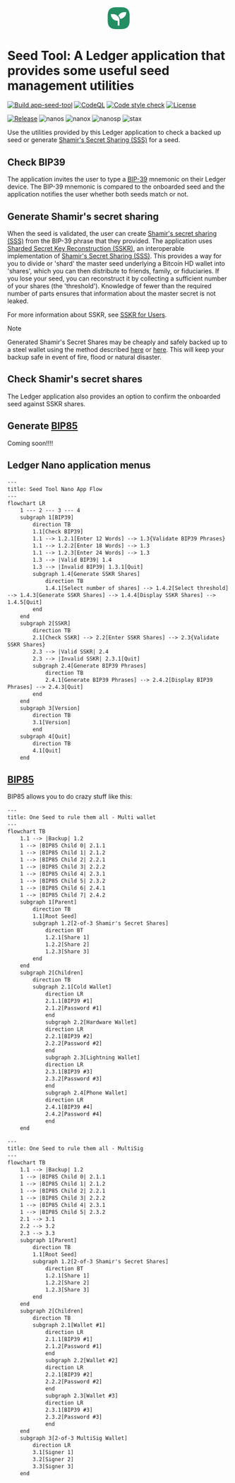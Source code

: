 <p align="center"><img src="icons/seed_tool.png" alt="Seed Tool" style="width:10%;height:10%"/></p>

# Seed Tool: A Ledger application that provides some useful seed management utilities

[![Build app-seed-tool](https://github.com/aido/app-seed-tool/actions/workflows/ci-workflow.yml/badge.svg)](https://github.com/aido/app-seed-tool/actions/workflows/ci-workflow.yml)
[![CodeQL](https://github.com/aido/app-seed-tool/actions/workflows/codeql-workflow.yml/badge.svg)](https://github.com/aido/app-seed-tool/actions/workflows/codeql-workflow.yml)
[![Code style check](https://github.com/aido/app-seed-tool/actions/workflows/lint-workflow.yml/badge.svg)](https://github.com/aido/app-seed-tool/actions/workflows/lint-workflow.yml)
[![License](https://img.shields.io/github/license/aido/app-seed-tool)](https://github.com/aido/app-seed-tool/blob/develop/LICENSE)

[![Release](https://img.shields.io/github/release/aido/app-seed-tool)](https://github.com/aido/app-seed-tool/releases)
![nanos](https://img.shields.io/badge/nanos-working-green)
![nanox](https://img.shields.io/badge/nanox-working-green])
![nanosp](https://img.shields.io/badge/nanosp-working-green)
![stax](https://img.shields.io/badge/stax-in_progress-orange)

Use the utilities provided by this Ledger application to check a backed up seed or generate [Shamir's Secret Sharing (SSS)](https://en.wikipedia.org/wiki/Shamir%27s_secret_sharing) for a seed.

## Check BIP39
The application invites the user to type a [BIP-39](https://github.com/bitcoin/bips/blob/master/bip-0039.mediawiki) mnemonic on their Ledger device. The BIP-39 mnemonic is compared to the onboarded seed and the application notifies the user whether both seeds match or not.

## Generate Shamir's secret sharing
When the seed is validated, the user can create [Shamir's secret sharing (SSS)](https://en.wikipedia.org/wiki/Shamir%27s_secret_sharing) from the BIP-39 phrase that they provided.
The application uses [Sharded Secret Key Reconstruction (SSKR)](https://github.com/BlockchainCommons/Research/blob/master/papers/bcr-2020-011-sskr.md), an interoperable implementation of [Shamir's Secret Sharing (SSS)](https://en.wikipedia.org/wiki/Shamir%27s_secret_sharing). This provides a way for you to divide or 'shard' the master seed underlying a Bitcoin HD wallet into 'shares', which you can then distribute to friends, family, or fiduciaries. If you lose your seed, you can reconstruct it by collecting a sufficient number of your shares (the 'threshold'). Knowledge of fewer than the required number of parts ensures that information about the master secret is not leaked.

For more information about SSKR, see [SSKR for Users](https://github.com/BlockchainCommons/crypto-commons/blob/master/Docs/sskr-users.md).

> [!NOTE]
> Generated Shamir's Secret Shares may be cheaply and safely backed up to a steel wallet using the method described [here](https://blockmit.com/english/guides/diy/make-cold-wallet-washers/) or [here](https://jlopp.github.io/metal-bitcoin-storage-reviews/reviews/safu-ninja/). This will keep your backup safe in event of fire, flood or natural disaster.

## Check Shamir's secret shares
The Ledger application also provides an option to confirm the onboarded seed against SSKR shares.

## Generate [BIP85](https://github.com/bitcoin/bips/blob/master/bip-0085.mediawiki)
Coming soon!!!!

## Ledger Nano application menus
```mermaid
---
title: Seed Tool Nano App Flow
---
flowchart LR
    1 --- 2 --- 3 --- 4
    subgraph 1[BIP39]
        direction TB
        1.1[Check BIP39]
        1.1 --> 1.2.1[Enter 12 Words] --> 1.3{Validate BIP39 Phrases}
        1.1 --> 1.2.2[Enter 18 Words] --> 1.3
        1.1 --> 1.2.3[Enter 24 Words] --> 1.3
        1.3 --> |Valid BIP39| 1.4
        1.3 --> |Invalid BIP39| 1.3.1[Quit]
        subgraph 1.4[Generate SSKR Shares]
            direction TB
            1.4.1[Select number of shares] --> 1.4.2[Select threshold] --> 1.4.3[Generate SSKR Shares] --> 1.4.4[Display SSKR Shares] --> 1.4.5[Quit]
        end
    end
    subgraph 2[SSKR]
        direction TB
        2.1[Check SSKR] --> 2.2[Enter SSKR Shares] --> 2.3{Validate SSKR Shares}
        2.3 --> |Valid SSKR| 2.4
        2.3 --> |Invalid SSKR| 2.3.1[Quit]
        subgraph 2.4[Generate BIP39 Phrases]
            direction TB
            2.4.1[Generate BIP39 Phrases] --> 2.4.2[Display BIP39 Phrases] --> 2.4.3[Quit]
        end
    end
    subgraph 3[Version]
        direction TB
        3.1[Version]
        end
    subgraph 4[Quit]
        direction TB
        4.1[Quit]
    end
```

## [BIP85](https://github.com/bitcoin/bips/blob/master/bip-0085.mediawiki)
BIP85 allows you to do crazy stuff like this:
```mermaid
---
title: One Seed to rule them all - Multi wallet
---
flowchart TB
    1.1 --> |Backup| 1.2
    1 --> |BIP85 Child 0| 2.1.1
    1 --> |BIP85 Child 1| 2.1.2
    1 --> |BIP85 Child 2| 2.2.1
    1 --> |BIP85 Child 3| 2.2.2
    1 --> |BIP85 Child 4| 2.3.1
    1 --> |BIP85 Child 5| 2.3.2
    1 --> |BIP85 Child 6| 2.4.1
    1 --> |BIP85 Child 7| 2.4.2
    subgraph 1[Parent]
        direction TB
        1.1[Root Seed]
        subgraph 1.2[2-of-3 Shamir's Secret Shares]
            direction BT
            1.2.1[Share 1]
            1.2.2[Share 2]
            1.2.3[Share 3]
        end
    end
    subgraph 2[Children]
        direction TB
        subgraph 2.1[Cold Wallet]
            direction LR
            2.1.1[BIP39 #1]
            2.1.2[Password #1]
            end
            subgraph 2.2[Hardware Wallet]
            direction LR
            2.2.1[BIP39 #2]
            2.2.2[Password #2]
            end
            subgraph 2.3[Lightning Wallet]
            direction LR
            2.3.1[BIP39 #3]
            2.3.2[Password #3]
            end
            subgraph 2.4[Phone Wallet]
            direction LR
            2.4.1[BIP39 #4]
            2.4.2[Password #4]
            end
    end
```
```mermaid
---
title: One Seed to rule them all - MultiSig
---
flowchart TB
    1.1 --> |Backup| 1.2
    1 --> |BIP85 Child 0| 2.1.1
    1 --> |BIP85 Child 1| 2.1.2
    1 --> |BIP85 Child 2| 2.2.1
    1 --> |BIP85 Child 3| 2.2.2
    1 --> |BIP85 Child 4| 2.3.1
    1 --> |BIP85 Child 5| 2.3.2
    2.1 --> 3.1
    2.2 --> 3.2
    2.3 --> 3.3
    subgraph 1[Parent]
        direction TB
        1.1[Root Seed]
        subgraph 1.2[2-of-3 Shamir's Secret Shares]
            direction BT
            1.2.1[Share 1]
            1.2.2[Share 2]
            1.2.3[Share 3]
        end
    end
    subgraph 2[Children]
        direction TB
        subgraph 2.1[Wallet #1]
            direction LR
            2.1.1[BIP39 #1]
            2.1.2[Password #1]
            end
            subgraph 2.2[Wallet #2]
            direction LR
            2.2.1[BIP39 #2]
            2.2.2[Password #2]
            end
            subgraph 2.3[Wallet #3]
            direction LR
            2.3.1[BIP39 #3]
            2.3.2[Password #3]
            end
    end
    subgraph 3[2-of-3 MultiSig Wallet]
        direction LR
        3.1[Signer 1]
        3.2[Signer 2]
        3.3[Signer 3]
    end
```

